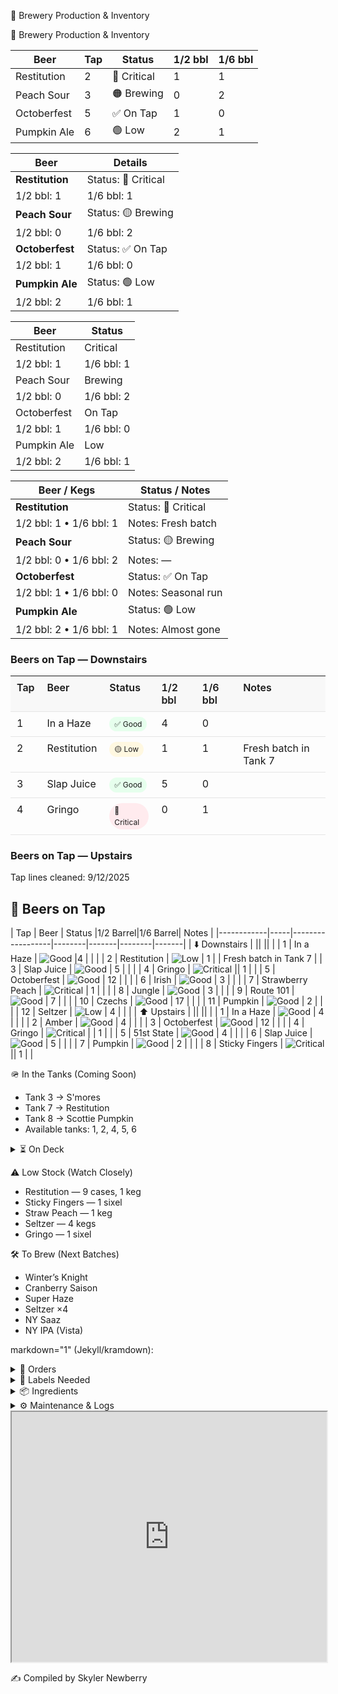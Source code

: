 🍻 Brewery Production & Inventory

🍻 Brewery Production & Inventory

| Beer         | Tap | Status               | 1/2 bbl | 1/6 bbl |
|--------------|-----|----------------------|---------|---------|
| Restitution  | 2   | 🔴 Critical          | 1       | 1       |
| Peach Sour   | 3   | 🟠 Brewing           | 0       | 2       |
| Octoberfest  | 5   | ✅ On Tap            | 1       | 0       |
| Pumpkin Ale  | 6   | 🟢 Low               | 2       | 1       |



| Beer         | Details                 |
|--------------|--------------------------|
| **Restitution** | Status: 🔴 Critical  
1/2 bbl: 1 | 1/6 bbl: 1 
| **Peach Sour**  | Status: 🟡 Brewing  
1/2 bbl: 0 | 1/6 bbl: 2 |
| **Octoberfest** | Status: ✅ On Tap  
1/2 bbl: 1 | 1/6 bbl: 0 |
| **Pumpkin Ale** | Status: 🟢 Low  
1/2 bbl: 2 | 1/6 bbl: 1 |

| Beer         | Status          |
|--------------|-----------------|
| Restitution  | Critical        |
| 1/2 bbl: 1   | 1/6 bbl: 1      |
| Peach Sour   | Brewing         |
| 1/2 bbl: 0   | 1/6 bbl: 2      |
| Octoberfest  | On Tap          |
| 1/2 bbl: 1   | 1/6 bbl: 0      |
| Pumpkin Ale  | Low             |
| 1/2 bbl: 2   | 1/6 bbl: 1      |

| Beer / Kegs            | Status / Notes      |
|-------------------------|---------------------|
| **Restitution**         | Status: 🔴 Critical |
| 1/2 bbl: 1 • 1/6 bbl: 1 | Notes: Fresh batch  |
| **Peach Sour**          | Status: 🟡 Brewing  |
| 1/2 bbl: 0 • 1/6 bbl: 2 | Notes: —            |
| **Octoberfest**         | Status: ✅ On Tap   |
| 1/2 bbl: 1 • 1/6 bbl: 0 | Notes: Seasonal run |
| **Pumpkin Ale**         | Status: 🟢 Low      |
| 1/2 bbl: 2 • 1/6 bbl: 1 | Notes: Almost gone  |



<style>
/* Responsive stacked table */
.resp-table {
  width: 100%;
  border-collapse: collapse;
  font-size: 16px;
}
.resp-table th, .resp-table td {
  border-bottom: 1px solid #e5e5e5;
  padding: 8px 10px;
  text-align: left;
  vertical-align: top;
}
.resp-table thead th {
  background: #f8f8f8;
  font-weight: 600;
}
.status-badge {
  display: inline-block;
  padding: 2px 8px;
  border-radius: 999px;
  font-size: 12px;
  line-height: 1.6;
}
.status-good { background:#e6ffed; }
.status-low { background:#fff8e1; }
.status-critical { background:#ffebee; }

/* Stack rows on small screens */
@media (max-width: 640px) {
  .resp-table thead { display: none; }
  .resp-table, .resp-table tbody, .resp-table tr, .resp-table td { display: block; width: 100%; }
  .resp-table tr { border: 1px solid #eee; border-radius: 10px; margin: 10px 0; padding: 6px 8px; }
  .resp-table td { border: 0; padding: 6px 0; }
  .resp-table td::before {
    content: attr(data-label);
    display: block;
    font-size: 12px;
    color: #666;
    margin-bottom: 2px;
    text-transform: uppercase;
    letter-spacing: .02em;
  }
}
</style>

<h3>Beers on Tap — Downstairs</h3>
<table class="resp-table">
  <thead>
    <tr>
      <th>Tap</th>
      <th>Beer</th>
      <th>Status</th>
      <th>1/2 bbl</th>
      <th>1/6 bbl</th>
      <th>Notes</th>
    </tr>
  </thead>
  <tbody>
    <tr>
      <td data-label="Tap">1</td>
      <td data-label="Beer">In a Haze</td>
      <td data-label="Status"><span class="status-badge status-good">✅ Good</span></td>
      <td data-label="1/2 bbl">4</td>
      <td data-label="1/6 bbl">0</td>
      <td data-label="Notes"></td>
    </tr>
    <tr>
      <td data-label="Tap">2</td>
      <td data-label="Beer">Restitution</td>
      <td data-label="Status"><span class="status-badge status-low">🟡 Low</span></td>
      <td data-label="1/2 bbl">1</td>
      <td data-label="1/6 bbl">1</td>
      <td data-label="Notes">Fresh batch in Tank 7</td>
    </tr>
    <tr>
      <td data-label="Tap">3</td>
      <td data-label="Beer">Slap Juice</td>
      <td data-label="Status"><span class="status-badge status-good">✅ Good</span></td>
      <td data-label="1/2 bbl">5</td>
      <td data-label="1/6 bbl">0</td>
      <td data-label="Notes"></td>
    </tr>
    <tr>
      <td data-label="Tap">4</td>
      <td data-label="Beer">Gringo</td>
      <td data-label="Status"><span class="status-badge status-critical">🔴 Critical</span></td>
      <td data-label="1/2 bbl">0</td>
      <td data-label="1/6 bbl">1</td>
      <td data-label="Notes"></td>
    </tr>
    <!-- Add more rows as needed -->
  </tbody>
</table>

<h3>Beers on Tap — Upstairs</h3>
<!-- duplicate table structure for upstairs with your values -->

Tap lines cleaned: 9/12/2025
## 🍺 Beers on Tap  

 | Tap | Beer             | Status |1/2 Barrel|1/6 Barrel| Notes |
|------------|-----|------------------|--------|-------|--------|-------|
| ⬇️ Downstairs     |        ||  ||  |
| 1   | In a Haze        | ![Good](https://img.shields.io/badge/Stock-Good-green) |4   | |  |
| 2   | Restitution       | ![Low](https://img.shields.io/badge/Stock-Low-yellow) | 1  |  | Fresh batch in Tank 7 |
| 3   | Slap Juice        | ![Good](https://img.shields.io/badge/Stock-Good-green) | 5   | |  |
| 4   | Gringo            | ![Critical](https://img.shields.io/badge/Stock-Critical-red) || 1    |  |
| 5   | Octoberfest       | ![Good](https://img.shields.io/badge/Stock-Good-green) | 12  |  |  |
| 6   | Irish             | ![Good](https://img.shields.io/badge/Stock-Good-green) | 3  |  |  |
| 7   | Strawberry Peach  | ![Critical](https://img.shields.io/badge/Stock-Critical-red)  | 1  |  |  |
| 8   | Jungle            | ![Good](https://img.shields.io/badge/Stock-Good-green)  | 3 |  |  |
| 9   | Route 101         | ![Good](https://img.shields.io/badge/Stock-Good-green)  | 7  | |  |
| 10  | Czechs            | ![Good](https://img.shields.io/badge/Stock-Good-green)  | 17  |  |  |
| 11  | Pumpkin           | ![Good](https://img.shields.io/badge/Stock-Good-green) |  2  |  |  |
| 12  | Seltzer           | ![Low](https://img.shields.io/badge/Stock-Low-yellow)  | 4  | |  |
| ⬆️ Upstairs      |        ||  ||  |
| 1   | In a Haze        | ![Good](https://img.shields.io/badge/Stock-Good-green) |  4   | |  |
| 2   | Amber             | ![Good](https://img.shields.io/badge/Stock-Good-green)  | 4 |  |  |
| 3   | Octoberfest       | ![Good](https://img.shields.io/badge/Stock-Good-green)  | 12   | |  |
| 4   | Gringo            | ![Critical](https://img.shields.io/badge/Stock-Critical-red)  |  | 1  |  |
| 5   | 51st State        | ![Good](https://img.shields.io/badge/Stock-Good-green)  | 4  | |  |
| 6   | Slap Juice        | ![Good](https://img.shields.io/badge/Stock-Good-green)  | 5  |  |  |
| 7   | Pumpkin           | ![Good](https://img.shields.io/badge/Stock-Good-green)  | 2   | |  |
| 8   | Sticky Fingers    | ![Critical](https://img.shields.io/badge/Stock-Critical-red) ||  1    |  |


🪖 In the Tanks (Coming Soon)

- Tank 3 → S'mores
- Tank 7 → Restitution
- Tank 8 → Scottie Pumpkin
- Available tanks: 1, 2, 4, 5, 6

<details> <summary>⏳ On Deck</summary>
-She’s a Peach (7)
-Road Soda (2 sixels)
-99 Problems (3)
-Mole Stout (3)
-Cider (4 sixels)
-Juicy Haze (2 sixels)
-My Boy Blue (4)
-Jacks (2)
-Founders Sept (7)
-Hindsight (1 sixel)
-Founders Oct (7)
</details>


⚠️ Low Stock (Watch Closely)

- Restitution — 9 cases, 1 keg
- Sticky Fingers — 1 sixel
- Straw Peach — 1 keg
- Seltzer — 4 kegs
- Gringo — 1 sixel

🛠 To Brew (Next Batches)
- Winter’s Knight
- Cranberry Saison
- Super Haze
- Seltzer ×4
- NY Saaz
- NY IPA (Vista)


markdown="1" (Jekyll/kramdown):



<details>
  <summary>📄 Orders</summary>

  <div markdown="1">

- Eagle (10/03): Restitution — 16 kegs, 12 sixels

  </div>
</details> 

<details> <summary>🧻 Labels Needed</summary>

- Upcoming Brews:
  - Winter’s Knight
  - Super Haze
- Inventory:
  - Boston South Irish Stout
  - S’mores
  - New West Coast
  - Founders Sept
  - Cherry Pineapple Sour
</details>
<details> <summary>📦 Ingredients</summary>

Needed:
- Galaxy — 44 lbs
- Amarillo — 44 lbs

<details> <summary>🌿 Hops On Hand</summary>
A–C

- Amarillo —
(5 lbs)

- Azacca —
(33 lbs)

- Centennial —
(221 lbs)

- Chinook —
(5 lbs)

- Citra —
(80 lbs)

D–N

- El Dorado —
(27 lbs)

- Mandarina —
(5 lbs)

- Nugget —
(27 lbs)

- NY Chinook —
(11 lbs)

S–Z

- Saaz —
(11 lbs)

- Simcoe —
(33 lbs)

- Vallestia —
(38 lbs)

- Warrior —
(5 lbs)

- Zeus —
(33 lbs)

- 32 DE 2021 —
(11 lbs)

</details>
</details>

<details>
  <summary>⚙️ Maintenance & Logs</summary>

  <div markdown="1">

### ❄️ Glycol Chiller Log

| Date       | Event |
|------------|-------|
| 2025-09-01 | Chiller off → glycol very low, topped off with glycol + water, restarted. |
| 2025-05-27 | New set of fuses received, waiting to install (pump bypassed). |

---

### 🔥 Kettle Log

| Date       | Event |
|------------|-------|
| 2025-09-22 | Accidentally left boils on → burn tops. Second brew proceeding. Investigating with caustic + acid cycle. |

---

### 🧊 Big Cooler Log

| Date       | Event |
|------------|-------|
| 2025-10-02 | Temp check — 40°F (normal). |

  </div>
</details>


<iframe 
  src="https://docs.google.com/spreadsheets/d/e/2PACX-1vTn3XrnFcps7_xm4HBCDfHCss0DB0Wwd5DRlXGxvE4hk9Nc_Hw8-6HuB6LS7p09BlOP44FhL_ByR1kQ/pubhtml?widget=true&amp;headers=false" 
  width="100%" 
  height="400">
  </iframe>

✍️ Compiled by Skyler Newberry
